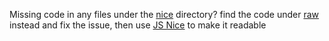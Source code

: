 Missing code in any files under the [nice](./nice) directory? find the code under [raw](./raw) instead and fix the issue, then use [JS Nice](http://jsnice.org/) to make it readable